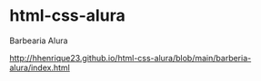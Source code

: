 # html-css-alura
 
Barbearia Alura

<a href="http://hhenrique23.github.io/html-css-alura/blob/main/barberia-alura/index.html">http://hhenrique23.github.io/html-css-alura/blob/main/barberia-alura/index.html</a>